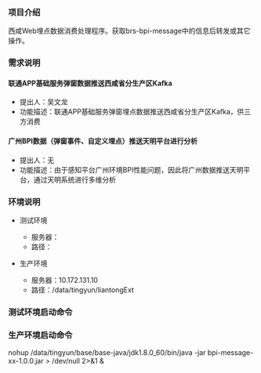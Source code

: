 ### 项目介绍
西咸Web埋点数据消费处理程序。获取brs-bpi-message中的信息后转发或其它操作。

### 需求说明
#### 联通APP基础服务弹窗数据推送西咸省分生产区Kafka
- 提出人：吴文龙
- 功能描述：联通APP基础服务弹窗埋点数据推送西咸省分生产区Kafka，供三方消费

#### 广州BPI数据（弹窗事件、自定义埋点）推送天明平台进行分析
- 提出人：无
- 功能描述：由于感知平台广州环境BPI性能问题，因此将广州数据推送天明平台，通过天明系统进行多维分析

### 


### 环境说明
- 测试环境
    * 服务器：
    * 路径：

- 生产环境
    * 服务器：10.172.131.10
    * 路径：/data/tingyun/liantongExt

### 测试环境启动命令


### 生产环境启动命令
nohup /data/tingyun/base/base-java/jdk1.8.0_60/bin/java -jar bpi-message-xx-1.0.0.jar > /dev/null 2>&1 &
